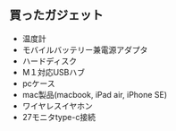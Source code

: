 ## 買ったガジェット
- 温度計
- モバイルバッテリー兼電源アダプタ
- ハードディスク
- M１対応USBハブ
- pcケース
- mac製品(macbook, iPad air, iPhone SE)
- ワイヤレスイヤホン
- 27モニタtype-c接続